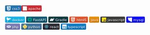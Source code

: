 <img src="css3.jpg"><img src="apache.png.jpg">

<img src="docker.jpg">
<img src="FastAPI.jpg">
<img src="gradle.jpg">
<img src="html5.jpg">
<img src="java.jpg">
<img src="JavaScript.jpg">
<img src="mysql.jpg">
<img src="php.jpg">
<img src="Python.jpg">
<img src="react.jpg">
<img src="Typescript.jpg">

